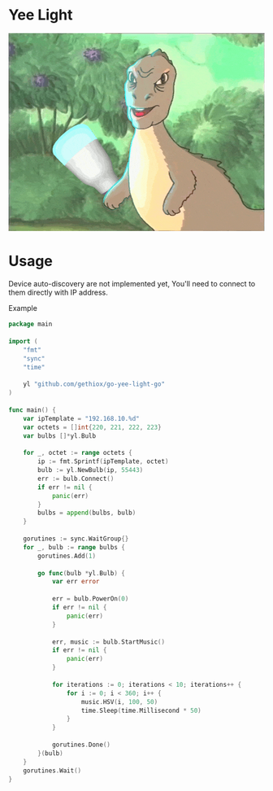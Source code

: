 # Yee Light

![](resources/yee.gif)


# Usage

Device auto-discovery are not implemented yet, You'll need to connect to them directly with IP address. 

Example
```go
package main

import ( 
    "fmt"
    "sync"
    "time"

    yl "github.com/gethiox/go-yee-light-go"
)

func main() {
	var ipTemplate = "192.168.10.%d"
	var octets = []int{220, 221, 222, 223}
	var bulbs []*yl.Bulb

	for _, octet := range octets {
		ip := fmt.Sprintf(ipTemplate, octet)
		bulb := yl.NewBulb(ip, 55443)
		err := bulb.Connect()
		if err != nil {
			panic(err)
		}
		bulbs = append(bulbs, bulb)
	}

	gorutines := sync.WaitGroup{}
	for _, bulb := range bulbs {
		gorutines.Add(1)

		go func(bulb *yl.Bulb) {
			var err error

			err = bulb.PowerOn(0)
			if err != nil {
				panic(err)
			}

			err, music := bulb.StartMusic()
			if err != nil {
				panic(err)
			}

			for iterations := 0; iterations < 10; iterations++ {
				for i := 0; i < 360; i++ {
					music.HSV(i, 100, 50)
					time.Sleep(time.Millisecond * 50)
				}
			}

			gorutines.Done()
		}(bulb)
	}
	gorutines.Wait()
}
```